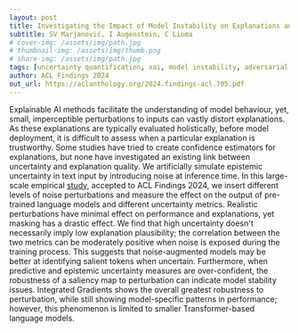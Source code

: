 ```yaml
---
layout: post
title: Investigating the Impact of Model Instability on Explanations and Uncertainty.
subtitle: SV Marjanović, I Augenstein, C Lioma
# cover-img: /assets/img/path.jpg
# thumbnail-img: /assets/img/thumb.png
# share-img: /assets/img/path.jpg
tags: [uncertainty quantification, xai, model instability, adversarial perturbation]
author: ACL Findings 2024
out_url: https://aclanthology.org/2024.findings-acl.705.pdf
---
```


Explainable AI methods facilitate the understanding of model behaviour, yet, small, imperceptible perturbations to inputs can vastly distort explanations. As these explanations are typically evaluated holistically, before model deployment, it is difficult to assess when a particular explanation is trustworthy. Some studies have tried to create confidence estimators for explanations, but none have investigated an existing link between uncertainty and explanation quality. We artificially simulate epistemic uncertainty in text input by introducing noise at inference time. In this large-scale empirical [study](https://arxiv.org/abs/2402.13006), accepted to ACL Findings 2024, we insert different levels of noise perturbations and measure the effect on the output of pre-trained language models and different uncertainty metrics. Realistic perturbations have minimal effect on performance and explanations, yet masking has a drastic effect. We find that high uncertainty doesn't necessarily imply low explanation plausibility; the correlation between the two metrics can be moderately positive when noise is exposed during the training process. This suggests that noise-augmented models may be better at identifying salient tokens when uncertain. Furthermore, when predictive and epistemic uncertainty measures are over-confident, the robustness of a saliency map to perturbation can indicate model stability issues. Integrated Gradients shows the overall greatest robustness to perturbation, while still showing model-specific patterns in performance; however, this phenomenon is limited to smaller Transformer-based language models.